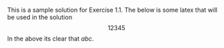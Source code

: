 This is a sample solution for Exercise 1.1. The below is some latex
that will be used in the solution
$$12345$$
In the above its clear that $abc$.